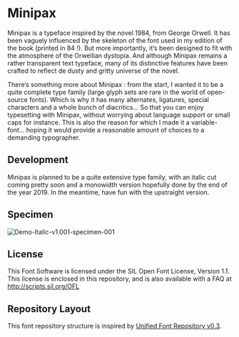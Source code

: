 # Minipax

Minipax is a typeface inspired by the novel 1984, from George Orwell. It has been vaguely influenced by the skeleton of the font used in my edition of the book (printed in 84 !). But more importantly, it’s been designed to fit with the atmosphere of the Orwellian dystopia. And although Minipax remains a rather transparent text typeface, many of its distinctive features have been crafted to reflect de dusty and gritty universe of the novel. 

There’s something more about Minipax : from the start, I wanted it to be a quite complete type family (large glyph sets are rare in the world of open-source fonts). Which is why it has many alternates, ligatures, special characters and a whole bunch of diacritics… So that you can enjoy typesetting with Minipax, without worrying about language support or small caps for instance. This is also the reason for which I made it a variable-font… hoping it would provide a reasonable amount of choices to a demanding typographer.

## Development

Minipax is planned to be a quite extensive type family, with an italic cut coming pretty soon and a monowidth version hopefully done by the end of the year 2019. In the meantime, have fun with the upstraight version. 

## Specimen

![Demo-Italic-v1.001-specimen-001](https://github.com/raphaelbastide/Unified-Font-Repository/master/documentation/images/Demo-Italic-v1.001-specimen-001.png)

## License

This Font Software is licensed under the SIL Open Font License, Version 1.1.
This license is enclosed in this repository, and is also available with a FAQ at
http://scripts.sil.org/OFL

## Repository Layout

This font repository structure is inspired by [Unified Font Repository v0.3](https://github.com/unified-font-repository/Unified-Font-Repository).
